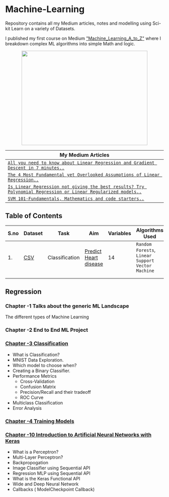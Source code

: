 # Machine-Learning
Repository contains all my Medium articles, notes and modelling using Sci-kit Learn on a variety of Datasets.

I published my first course on Medium ["Machine_Learning_A_to_Z"](https://medium.com/@parichay2406/list/machinelearningatoz-b573429a7d83) where I breakdown complex ML algorithms into simple Math and logic.

<p align="center">
  <img width="400" height="300" src="https://github.com/pxp210115/Machine_Learning-with-Scikit-Learn/blob/main/Images/Screen%20Shot%202022-11-06%20at%209.12.16%20AM.png">
</p>

| My Medium Articles                                                                                                                                                                                                 |
|--------------------------------------------------------------------------------------------------------------------------------------------------------------------------------------------------------------------|
| [`All you need to know about Linear Regression and Gradient Descent in 7 minutes..`](https://medium.com/@parichay2406/all-you-need-to-know-about-linear-regression-and-gradient-descent-in-7-minutes-5d2431f13313) |
| [`The 4 Most Fundamental yet Overlooked Assumptions of Linear Regression..`](https://medium.com/@parichay2406/the-4-most-fundamental-yet-overlooked-assumptions-of-linear-regression-aa855061047)                  |
| [`Is Linear Regression not giving the best results? Try Polynomial Regression or Linear Regularized models..`](https://medium.com/@parichay2406/is-linear-regression-not-giving-the-best-results-f1c270c05ccc)     |
| [`SVM 101-Fundamentals, Mathematics and code starters..`](https://medium.com/@parichay2406/svm-101-fundamentals-mathematics-and-code-starters-226f3ed91430)                                                        |

## Table of Contents

| S.no | Dataset                                                                                                                                                                                             | Task           | Aim                                                                                                                                              | Variables | Algorithms Used                                   | Results         | Concepts Used                               |
|------|-----------------------------------------------------------------------------------------------------------------------------------------------------------------------------------------------------|----------------|--------------------------------------------------------------------------------------------------------------------------------------------------|-----------|---------------------------------------------------|-----------------|---------------------------------------------|
| 1.   | [CSV](https://www.kaggle.com/code/bakar31/heart-disease-analysis-and-prediction/data?select=heart.csv) | Classification | [Predict Heart disease](https://github.com/pxp210115/Machine_Learning-with-Scikit-Learn/tree/main/1.%20Predict%20Heart%20Disease_Classification) | 14        | `Random Forests`, `Linear Support Vector Machine` | 99.74% accuracy | `StandardScaling`,`Hyper-parameter Tuning` |
|      |                                                                                                                                                                                                     |                |                                                                                                                                                  |           |                                                   |                 |                                             |
|      |                                                                                                                                                                                                     |                |                                                                                                                                                  |           |                                                   |                 |                                             |

## Regression



### Chapter -1 Talks about the generic ML Landscape
The different types of Machine Learning

### Chapter -2 End to End ML Project

### [Chapter -3 Classification](https://github.com/pxp210115/Hands-on-ML-and-Neural-Networks-/tree/main/Chapter-3%20Classification)

* What is Classification?
* MNIST Data Exploration.
* Which model to choose when?
* Creating a Binary Classifier.
* Performance Metrics
  - Cross-Validation
  - Confusion Matrix
  - Precision/Recall and their tradeoff
  - ROC Curve
* Multiclass Classification
* Error Analysis

### [Chapter -4 Training Models](https://github.com/pxp210115/Hands-on-ML-and-Neural-Networks-/tree/main/Chapter-4%20Training%20Models)



### [Chapter -10 Introduction to Artificial Neural Networks with Keras](https://github.com/pxp210115/Hands-on-ML-and-Neural-Networks-/tree/main/Chapter-10%20Introduction%20to%20ANN%20with%20Keras)

* What is a Perceptron?
* Multi-Layer Perceptron?
* Backpropogation
* Image Classifier using Sequential API
* Regression MLP using Sequential API
* What is the Keras Functional API
* Wide and Deep Neural Network
* Callbacks ( ModelCheckpoint Callback)
